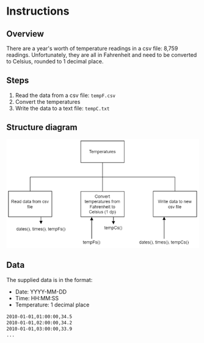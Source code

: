 # Instructions

## Overview

There are a year's worth of temperature readings in a csv file: 8,759 readings.  Unfortunately, they are all in Fahrenheit and need to be converted to Celsius, rounded to 1 decimal place.

## Steps

1. Read the data from a csv file: `tempF.csv`
2. Convert the temperatures
3. Write the data to a text file: `tempC.txt`

## Structure diagram

![Structure diagram](assets/Temperatures-v2.png)


## Data

The supplied data is in the format:

* Date: YYYY-MM-DD
* Time: HH:MM:SS
* Temperature: 1 decimal place

```
2010-01-01,01:00:00,34.5
2010-01-01,02:00:00,34.2
2010-01-01,03:00:00,33.9
...
```
